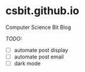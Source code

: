 # csbit.github.io
Computer Science Bit Blog

_TODO:_ 

- [ ] automate post display
- [ ] automate post email
- [ ] dark mode
